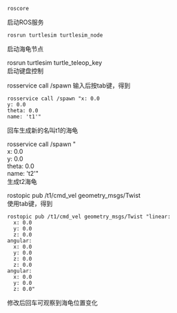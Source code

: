 ```
roscore   
```

启动ROS服务

```
rosrun turtlesim turtlesim_node
```


启动海龟节点

rosrun turtlesim turtle_teleop_key  
启动键盘控制

rosservice call /spawn 
输入后按tab键，得到

```
rosservice call /spawn "x: 0.0
y: 0.0
theta: 0.0
name: 't1'" 
```


回车生成新的名叫t1的海龟

rosservice call /spawn "  
x: 0.0  
y: 0.0  
theta: 0.0  
name: 't2'"   
生成t2海龟

rostopic pub /t1/cmd_vel geometry_msgs/Twist  
使用tab键，得到

```
rostopic pub /t1/cmd_vel geometry_msgs/Twist "linear: 
  x: 0.0
  y: 0.0
  z: 0.0
angular:
  x: 0.0
  y: 0.0
  z: 0.0
  z: 0.0
angular:
  x: 0.0
  y: 0.0
  z: 0.0"

```

修改后回车可观察到海龟位置变化



